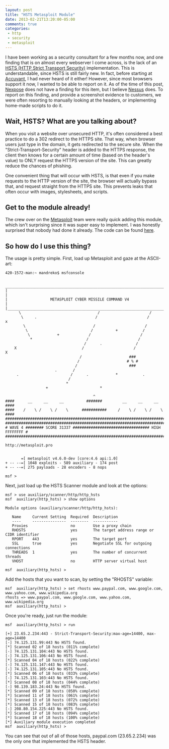 ```yaml
---
layout: post
title: "HSTS Metasploit Module"
date: 2013-02-21T13:20:00-05:00
comments: true
categories:
 - http
 - security
 - metasploit
---
```


I have been working as a security consultant for a few months now, and one finding that is on almost every webserver I come across, is the lack of an [HSTS (HTTP Strict Transport Security)](https://en.wikipedia.org/wiki/HTTP_Strict_Transport_Security) implementation. This is understandable, since HSTS is still fairly new. In fact, before starting at [Accuvant](http://www.accuvant.com), I had never heard of it either! However, since most browsers support it now, I wanted to be able to report on it. As of the time of this post, [Nexpose](https://www.rapid7.com/products/nexpose) does not have a finding for this item, but I believe [Nessus](http://www.tenable.com/products/nessus) does. To report on this finding, and provide a screenshot evidence to customers, we were often resorting to manually looking at the headers, or implementing home-made scripts to do it.

<!-- more -->

## Wait, HSTS? What are you talking about?

When you visit a website over unsecured HTTP, it's often considered a best practice to do a 302 redirect to the HTTPS site. That way, when browser users just type in the domain, it gets redirected to the secure site. When the "Strict-Transport-Security" header is added to the HTTPS response, the client then knows for a certain amount of time (based on the header's value) to ONLY request the HTTPS version of the site. This can greatly reduce the chances of phishing.

One convenient thing that will occur with HSTS, is that even if you make requests to the HTTP version of the site, the browser will actually bypass that, and request straight from the HTTPS site. This prevents leaks that often occur with images, stylesheets, and scripts.

## Get to the module already!

The crew over on the [Metasploit](http://www.metasploit.com) team were really quick adding this module, which isn't surprising since it was super easy to implement. I was honestly surprised that nobody had done it already. The code can be found [here](https://github.com/rapid7/metasploit-framework/blob/master/modules/auxiliary/scanner/http/http_hsts.rb).

## So how do I use this thing?

The usage is pretty simple. First, load up Metasploit and gaze at the ASCII-art:

```
420-1572-man:~ mandreko$ msfconsole

 ______________________________________________________________________________
|                                                                              |
|                   METASPLOIT CYBER MISSILE COMMAND V4                        |
|______________________________________________________________________________|
      \                                  /                      /
       \     .                          /                      /            x
        \                              /                      /
         \                            /          +           /
          \            +             /                      /
           *                        /                      /
                                   /      .               /
    X                             /                      /            X
                                 /                     ###
                                /                     # % #
                               /                       ###
                      .       /
     .                       /      .            *           .
                            /
                           *
                  +                       *

                                       ^
####      __     __     __          #######         __     __     __        ####
####    /    \ /    \ /    \      ###########     /    \ /    \ /    \      ####
################################################################################
################################################################################
# WAVE 4 ######## SCORE 31337 ################################## HIGH FFFFFFFF #
################################################################################
                                                           http://metasploit.pro


       =[ metasploit v4.6.0-dev [core:4.6 api:1.0]
+ -- --=[ 1048 exploits - 589 auxiliary - 174 post
+ -- --=[ 275 payloads - 28 encoders - 8 nops

msf >
```
Next, just load up the HSTS Scanner module and look at the options: 

```
msf > use auxiliary/scanner/http/http_hsts 
msf  auxiliary(http_hsts) > show options

Module options (auxiliary/scanner/http/http_hsts):

   Name     Current Setting  Required  Description
   ----     ---------------  --------  -----------
   Proxies                   no        Use a proxy chain
   RHOSTS                    yes       The target address range or CIDR identifier
   RPORT    443              yes       The target port
   SSL      true             yes       Negotiate SSL for outgoing connections
   THREADS  1                yes       The number of concurrent threads
   VHOST                     no        HTTP server virtual host

msf  auxiliary(http_hsts) > 
```

Add the hosts that you want to scan, by setting the "RHOSTS" variable: 

```
msf  auxiliary(http_hsts) > set rhosts www.paypal.com, www.google.com, www.yahoo.com, www.wikipedia.org
rhosts => www.paypal.com, www.google.com, www.yahoo.com, www.wikipedia.org
msf  auxiliary(http_hsts) > 
```

Once you're ready, just run the module: 

```
msf  auxiliary(http_hsts) > run

[+] 23.65.2.234:443 - Strict-Transport-Security:max-age=14400, max-age=14400
[-] 74.125.131.99:443 No HSTS found.
[*] Scanned 02 of 18 hosts (011% complete)
[-] 74.125.131.104:443 No HSTS found.
[-] 74.125.131.106:443 No HSTS found.
[*] Scanned 04 of 18 hosts (022% complete)
[-] 74.125.131.147:443 No HSTS found.
[-] 74.125.131.105:443 No HSTS found.
[*] Scanned 06 of 18 hosts (033% complete)
[-] 74.125.131.103:443 No HSTS found.
[*] Scanned 08 of 18 hosts (044% complete)
[-] 98.139.183.24:443 No HSTS found.
[*] Scanned 09 of 18 hosts (050% complete)
[*] Scanned 11 of 18 hosts (061% complete)
[*] Scanned 13 of 18 hosts (072% complete)
[*] Scanned 15 of 18 hosts (083% complete)
[-] 208.80.154.225:443 No HSTS found.
[*] Scanned 17 of 18 hosts (094% complete)
[*] Scanned 18 of 18 hosts (100% complete)
[*] Auxiliary module execution completed
msf  auxiliary(http_hsts) > 
```

You can see that out of all of those hosts, paypal.com (23.65.2.234) was the only one that implemented the HSTS header.